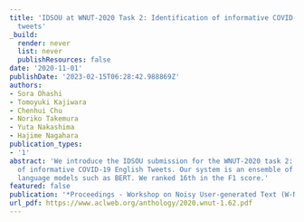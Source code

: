 ```yaml
---
title: 'IDSOU at WNUT-2020 Task 2: Identification of informative COVID-19 English
  tweets'
_build:
  render: never
  list: never
  publishResources: false
date: '2020-11-01'
publishDate: '2023-02-15T06:28:42.988869Z'
authors:
- Sora Ohashi
- Tomoyuki Kajiwara
- Chenhui Chu
- Noriko Takemura
- Yuta Nakashima
- Hajime Nagahara
publication_types:
- '1'
abstract: 'We introduce the IDSOU submission for the WNUT-2020 task 2: identification
  of informative COVID-19 English Tweets. Our system is an ensemble of pre-trained
  language models such as BERT. We ranked 16th in the F1 score.'
featured: false
publication: '*Proceedings - Workshop on Noisy User-generated Text (W-NUT 2020)*'
url_pdf: https://www.aclweb.org/anthology/2020.wnut-1.62.pdf
---
```


